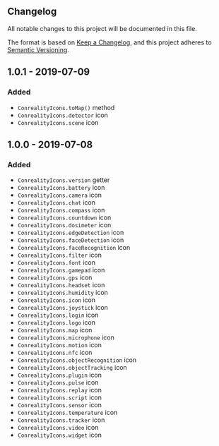 Changelog
---------

All notable changes to this project will be documented in this file.

The format is based on [Keep a Changelog](https://keepachangelog.com/en/1.0.0/),
and this project adheres to [Semantic Versioning](https://semver.org/spec/v2.0.0.html).

## 1.0.1 - 2019-07-09
### Added
- `ConrealityIcons.toMap()` method
- `ConrealityIcons.detector` icon
- `ConrealityIcons.scene` icon

## 1.0.0 - 2019-07-08
### Added
- `ConrealityIcons.version` getter
- `ConrealityIcons.battery` icon
- `ConrealityIcons.camera` icon
- `ConrealityIcons.chat` icon
- `ConrealityIcons.compass` icon
- `ConrealityIcons.countdown` icon
- `ConrealityIcons.dosimeter` icon
- `ConrealityIcons.edgeDetection` icon
- `ConrealityIcons.faceDetection` icon
- `ConrealityIcons.faceRecognition` icon
- `ConrealityIcons.filter` icon
- `ConrealityIcons.font` icon
- `ConrealityIcons.gamepad` icon
- `ConrealityIcons.gps` icon
- `ConrealityIcons.headset` icon
- `ConrealityIcons.humidity` icon
- `ConrealityIcons.icon` icon
- `ConrealityIcons.joystick` icon
- `ConrealityIcons.login` icon
- `ConrealityIcons.logo` icon
- `ConrealityIcons.map` icon
- `ConrealityIcons.microphone` icon
- `ConrealityIcons.motion` icon
- `ConrealityIcons.nfc` icon
- `ConrealityIcons.objectRecognition` icon
- `ConrealityIcons.objectTracking` icon
- `ConrealityIcons.plugin` icon
- `ConrealityIcons.pulse` icon
- `ConrealityIcons.replay` icon
- `ConrealityIcons.script` icon
- `ConrealityIcons.sensor` icon
- `ConrealityIcons.temperature` icon
- `ConrealityIcons.tracker` icon
- `ConrealityIcons.video` icon
- `ConrealityIcons.widget` icon
